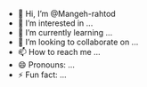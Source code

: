 - 👋 Hi, I’m @Mangeh-rahtod
- 👀 I’m interested in ...
- 🌱 I’m currently learning ...
- 💞️ I’m looking to collaborate on ...
- 📫 How to reach me ...
- 😄 Pronouns: ...
- ⚡ Fun fact: ...

<!---
Mangeh-rahtod/Mangeh-rahtod is a ✨ special ✨ repository because its `README.md` (this file) appears on your GitHub profile.
You can click the Preview link to take a look at your changes.
--->
